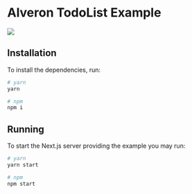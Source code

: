 # Alveron TodoList Example

<img src="https://raw.githubusercontent.com/rofrischmann/alveron/master/docs/res/TodoList.gif">

## Installation

To install the dependencies, run:

```sh
# yarn
yarn

# npm
npm i
```

## Running

To start the Next.js server providing the example you may run:

```sh
# yarn
yarn start

# npm
npm start
```